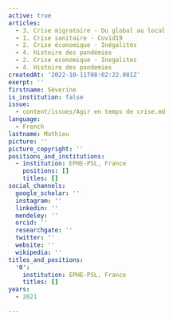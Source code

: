 ```yaml
---
active: true
articles:
  - 3. Crise migratoire - Du global au local
  - 1. Crise sanitaire - Covid19
  - 2. Crise économique - Inégalités
  - 4. Histoire des pandémies
  - 2. Crise economique - Inegalites
  - 4. Histoire des pandemies
createdAt: '2022-10-11T08:02:22.081Z'
exerpt: ''
firstname: Séverine
is_institution: false
issue:
  - content/issues/Agir en temps de crise.md
language:
  - French
lastname: Mathieu
picture: ''
picture_copyright: ''
positions_and_institutions:
  - institution: EPHE-PSL, France
    positions: []
    titles: []
social_channels:
  google_scholar: ''
  instagram: ''
  linkedin: ''
  mendeley: ''
  orcid: ''
  researchgate: ''
  twitter: ''
  website: ''
  wikipedia: ''
titles_and_positions:
  '0':
    institution: EPHE-PSL, France
    titles: []
years:
  - 2021

---
```

